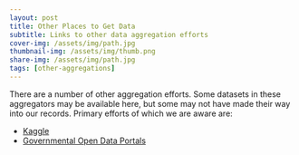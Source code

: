 ```yaml
---
layout: post
title: Other Places to Get Data
subtitle: Links to other data aggregation efforts
cover-img: /assets/img/path.jpg
thumbnail-img: /assets/img/thumb.png
share-img: /assets/img/path.jpg
tags: [other-aggregations]
---
```


There are a number of other aggregation efforts. Some datasets in these aggregators may be available here, but some may not have made their way into our records. Primary efforts of which we are aware are:

- [Kaggle](https://www.kaggle.com/datasets)
- [Governmental Open Data Portals](https://dataportals.org/search)

